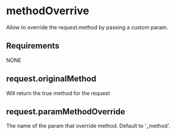 methodOverrive
=============

Allow to override the request.method by passing a custom param.

## Requirements

NONE

## request.originalMethod

Will return the true method for the request

## request.paramMethodOverride

The name of the param that override method. Default to '_method'.

